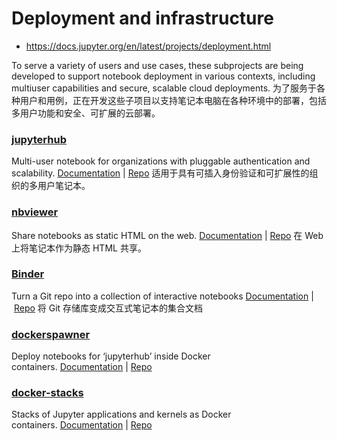 # Deployment and infrastructure

* https://docs.jupyter.org/en/latest/projects/deployment.html

To serve a variety of users and use cases, these subprojects are being developed to support notebook deployment in various contexts, including multiuser capabilities and secure, scalable cloud deployments.
为了服务于各种用户和用例，正在开发这些子项目以支持笔记本电脑在各种环境中的部署，包括多用户功能和安全、可扩展的云部署。

### [jupyterhub](https://github.com/jupyterhub/jupyterhub)

Multi-user notebook for organizations with pluggable authentication and scalability. [Documentation](https://jupyterhub.readthedocs.io/en/latest/) | [Repo](https://github.com/jupyterhub/jupyterhub)
适用于具有可插入身份验证和可扩展性的组织的多用户笔记本。

### [nbviewer](https://nbviewer.jupyter.org/)

Share notebooks as static HTML on the web. [Documentation](https://github.com/jupyter/nbviewer) | [Repo](https://github.com/jupyter/nbviewer)
在 Web 上将笔记本作为静态 HTML 共享。

### [Binder](https://mybinder.org/)

Turn a Git repo into a collection of interactive notebooks [Documentation](https://mybinder.readthedocs.io/en/latest/index.html) | [Repo](https://github.com/jupyterhub/binder)
将 Git 存储库变成交互式笔记本的集合文档

### [dockerspawner](https://github.com/jupyterhub/dockerspawner)

Deploy notebooks for ‘jupyterhub’ inside Docker containers. [Documentation](https://github.com/jupyterhub/dockerspawner) | [Repo](https://github.com/jupyterhub/dockerspawner)

### [docker-stacks](https://github.com/jupyter/docker-stacks)

Stacks of Jupyter applications and kernels as Docker containers. [Documentation](https://github.com/jupyter/docker-stacks) | [Repo](https://github.com/jupyter/docker-stacks)

